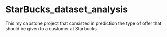 # StarBucks_dataset_analysis
This my capstone project that consisted in prediction the type of offer that should be given to a customer at Starbucks
